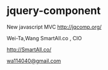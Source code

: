 jquery-component
=================

New javascript MVC
http://jqcomp.org/

Wei-Ta,Wang
SmartAll.co , CIO

http://SmartAll.co/

wa114040@gmail.com

